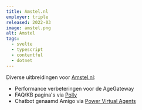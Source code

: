 ```yaml
---
title: Amstel.nl
employer: triple
released: 2022-03
image: amstel.png
alt: Amstel
tags:
  - svelte
  - typescript
  - contentful
  - dotnet
---
```


Diverse uitbreidingen voor [Amstel.nl](https://amstel.nl/):

- Performance verbeteringen voor de AgeGateway
- FAQ/KB pagina's via [Polly](https://polly.help/)
- Chatbot genaamd Amigo via [Power Virtual Agents](https://powervirtualagents.microsoft.com/)
